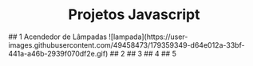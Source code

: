 <h1 style="text-align: center;">Projetos Javascript</h1>
## 1 Acendedor de Lâmpadas
![lampada](https://user-images.githubusercontent.com/49458473/179359349-d64e012a-33bf-441a-a46b-2939f070df2e.gif)
## 2
## 3
## 4
## 5

